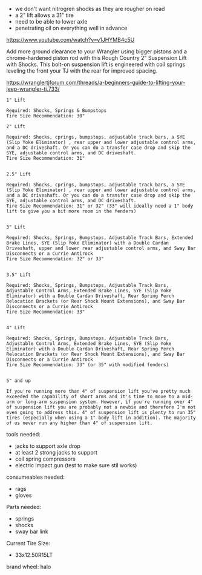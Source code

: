 + we don't want nitrogren shocks as they are rougher on road 
+ a 2" lift allows a 31" tire 
+ need to be able to lower axle 
+ penetrating oil on everything well in advance 

https://www.youtube.com/watch?v=y1JHYMB4c5U

Add more ground clearance to your Wrangler using bigger pistons and a chrome-hardened piston rod with this Rough Country 2" Suspension Lift with Shocks. This bolt-on suspension lift is engineered with coil springs leveling the front your TJ with the rear for improved spacing. 


https://wranglertjforum.com/threads/a-beginners-guide-to-lifting-your-jeep-wrangler-tj.733/

```
1" Lift

Required: Shocks, Springs & Bumpstops
Tire Size Recommendation: 30"

2" Lift

Required: Shocks, cprings, bumpstops, adjustable track bars, a SYE (Slip Yoke Eliminator) , rear upper and lower adjustable control arms, and a DC driveshaft. Or you can do a transfer case drop and skip the SYE, adjustable control arms, and DC driveshaft.
Tire Size Recommendation: 31"


2.5" Lift

Required: Shocks, cprings, bumpstops, adjustable track bars, a SYE (Slip Yoke Eliminator) , rear upper and lower adjustable control arms, and a DC driveshaft. Or you can do a transfer case drop and skip the SYE, adjustable control arms, and DC driveshaft.
Tire Size Recommendation: 31" or 32" (33" will ideally need a 1" body lift to give you a bit more room in the fenders)


3" Lift

Required: Shocks, Springs, Bumpstops, Adjustable Track Bars, Extended Brake Lines, SYE (Slip Yoke Eliminator) with a Double Cardan Driveshaft, upper and lower rear adjustable control arms, and Sway Bar Disconnects or a Currie Antirock
Tire Size Recommendation: 32" or 33"


3.5" Lift

Required: Shocks, Springs, Bumpstops, Adjustable Track Bars, Adjustable Control Arms, Extended Brake Lines, SYE (Slip Yoke Eliminator) with a Double Cardan Driveshaft, Rear Spring Perch Relocation Brackets (or Rear Shock Mount Extensions), and Sway Bar Disconnects or a Currie Antirock
Tire Size Recommendation: 33"


4" Lift

Required: Shocks, Springs, Bumpstops, Adjustable Track Bars, Adjustable Control Arms, Extended Brake Lines, SYE (Slip Yoke Eliminator) with a Double Cardan Driveshaft, Rear Spring Perch Relocation Brackets (or Rear Shock Mount Extensions), and Sway Bar Disconnects or a Currie Antirock
Tire Size Recommendation: 33" (or 35" with modified fenders)


5" and up

If you're running more than 4" of suspension lift you've pretty much exceeded the capability of short arms and it's time to move to a mid-arm or long-arm suspension system. However, if you're running over 4" of suspension lift you are probably not a newbie and therefore I'm not even going to address this. 4" of suspension lift is plenty to run 35" tires (especially when using a 1" body lift in addition). The majority of us never run any higher than 4" of suspension lift.

```

tools needed: 
+ jacks to support axle drop
+ at least 2 strong jacks to support 
+ coil spring compressors 
+ electric impact gun (test to make sure stil works)


consumeables needed:
+ rags
+ gloves

Parts needed:
+ springs
+ shocks 
+ sway bar link

Current Tire Size:
+ 33x12.50R15LT

brand wheel: halo 
